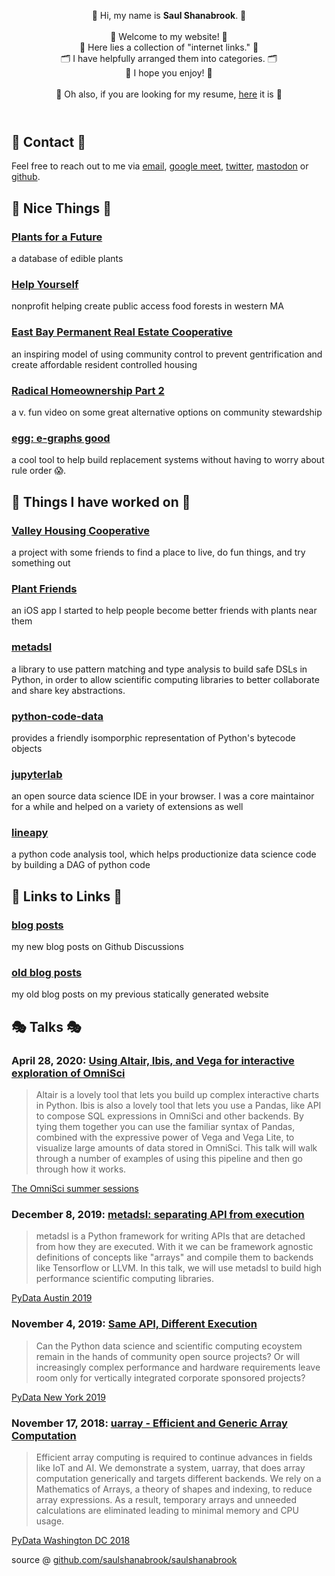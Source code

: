 <!DOCTYPE html>
<html lang="en">
<head>
    <meta charset="utf-8" />
    <meta name="viewport" content="width=device-width, initial-scale=1.0" />
    <meta name="description" content="Homepage for Saul Shanabrook" />
    <link rel="canonical" href="https://saul.shanabrook.com/" />
    <link rel="stylesheet" href="styles.css" />
    <title>Saul Shanabrook</title>
</head>
<body>

<main>
<header>

👋 Hi, my name is **Saul Shanabrook**. 👋\
\
💝 Welcome to my website! 💝\
🔗 Here lies a collection of "internet links." 🔗\
🗂 I have helpfully arranged them into categories. 🗂\
🍾 I hope you enjoy! 🍾 \
\
📄 Oh also, if you are looking for my resume, [here](resume.pdf) it is 📄

</header>

## 💌 Contact 💌

Feel free to reach out to me via [email](mailto:s.shanabrook@gmail.com),
[google meet](https://calendar.app.google/PrfbRzdQjfWHUuPC7),
[twitter](https://twitter.com/sshanabrook), [mastodon](https://social.coop/@saul) or
[github](https://github.com/saulshanabrook/saulshanabrook/discussions/2).

## 💐 Nice Things 💐

### [Plants for a Future](https://pfaf.org/user/Default.aspx)
a database of edible plants

### [Help Yourself](http://www.helpyourselfedibles.org/)
nonprofit helping create public access food forests in western MA

### [East Bay Permanent Real Estate Cooperative](https://ebprec.org/)
an inspiring model of using community control to prevent
gentrification and create affordable resident controlled housing

### [Radical Homeownership Part 2](https://vimeo.com/473659298/ca3ef49cd1)
a v. fun video on some great alternative options on community
stewardship

### [egg: e-graphs good](https://egraphs-good.github.io/)
a cool tool to help build replacement systems without having to
worry about rule order 😱.

## 🏡 Things I have worked on 🏡

### [Valley Housing Cooperative](https://valleyhousing.coop)
a project with some friends to find a place to live, do fun things, and try something out

### [Plant Friends](https://github.com/saulshanabrook/plant-friends)
an iOS app I started to help people become better friends with plants near them

### [metadsl](https://github.com/metadsl/metadsl)
a library to use pattern matching and type analysis to build safe
DSLs in Python, in order to allow scientific computing libraries to
better collaborate and share key abstractions.

### [python-code-data](https://python-code-data.readthedocs.io/en/latest/intro.html)
provides a friendly isomporphic representation of Python\'s bytecode
objects

### [jupyterlab](https://github.com/jupyterlab/jupyterlab)
an open source data science IDE in your browser. I was a core
maintainor for a while and helped on a variety of extensions as well

### [lineapy](https://github.com/LineaLabs/lineapy)
   a python code analysis tool, which helps productionize data science
    code by building a DAG of python code

## 🔄 Links to Links 🔄

### [blog posts](https://github.com/saulshanabrook/saulshanabrook/discussions)

my new blog posts on Github Discussions

### [old blog posts](./old)
 my old blog posts on my previous statically generated website

## 🎭 Talks 🎭

### April 28, 2020: [Using Altair, Ibis, and Vega for interactive exploration of OmniSci](https://www.youtube.com/watch?v=DTl32fWhm6c)

> Altair is a lovely tool that lets you build up complex interactive
> charts in Python. Ibis is also a lovely tool that lets you use a
> Pandas, like API to compose SQL expressions in OmniSci and other
> backends. By tying them together you can use the familiar syntax
> of Pandas, combined with the expressive power of Vega and Vega
> Lite, to visualize large amounts of data stored in OmniSci. This
> talk will walk through a number of examples of using this pipeline
> and then go through how it works.

[The OmniSci summer
sessions](https://summit.omnisci.com/sessions/using-altair-ibis-and-vega-for-interactive-exploration-of-omnisci)

### December 8, 2019: [metadsl: separating API from execution](https://www.youtube.com/watch?v=cdWdTPL7zrg)

> metadsl is a Python framework for writing APIs that are detached
> from how they are executed. With it we can be framework agnostic
> definitions of concepts like \"arrays\" and compile them to
> backends like Tensorflow or LLVM. In this talk, we will use
> metadsl to build high performance scientific computing libraries.

[PyData Austin
2019](https://pydata.org/austin2019/schedule/presentation/33/metadsl-separating-api-from-execution/)

### November 4, 2019: [Same API, Different Execution](https://www.youtube.com/watch?v=zo6Amy3n7iE)
> Can the Python data science and scientific computing ecoystem remain
> in the hands of community open source projects? Or will
> increasingly complex performance and hardware requirements leave
> room only for vertically integrated corporate sponsored projects?

[PyData New York
2019](https://pydata.org/nyc2019/schedule/presentation/50/same-api-different-execution/)

### November 17, 2018: [uarray - Efficient and Generic Array Computation](https://www.youtube.com/watch?v=CAi8vgRakuk)
> Efficient array computing is required to continue advances in fields
> like IoT and AI. We demonstrate a system, uarray, that does array
> computation generically and targets different backends. We rely on
> a Mathematics of Arrays, a theory of shapes and indexing, to
> reduce array expressions. As a result, temporary arrays and
> unneeded calculations are eliminated leading to minimal memory and
> CPU usage.

[PyData Washington DC
2018](https://pydata.org/dc2018/schedule/presentation/46/)

<script
    src="https://giscus.app/client.js"
    data-repo="saulshanabrook/saulshanabrook"
    data-repo-id="MDEwOlJlcG9zaXRvcnkxNzc4NjM1ODk="
    data-mapping="number"
    data-term="2"
    data-reactions-enabled="1"
    data-emit-metadata="0"
    data-input-position="top"
    data-theme="light_high_contrast"
    data-lang="en"
    crossorigin="anonymous"
    async
></script>
</main>

<footer>
source @
<a href="https://github.com/saulshanabrook/saulshanabrook" target="_blank" rel="noopener">github.com/saulshanabrook/saulshanabrook</a>
</footer>
</body>
</html>
